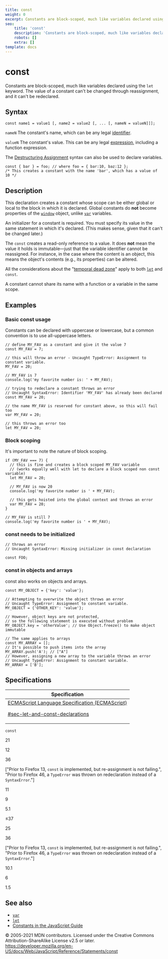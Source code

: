 ```yaml
---
title: const
weight: 0
excerpt: Constants are block-scoped, much like variables declared using the let keyword. The value of a constant cant be changed through reassignment, and it cant be redeclared.
seo:
    title: 'const'
    description: 'Constants are block-scoped, much like variables declared using the let keyword. The value of a constant cant be changed through reassignment, and it cant be redeclared.'
    robots: []
    extra: []
template: docs
---
```


# const

Constants are block-scoped, much like variables declared using the `let` keyword. The value of a constant can't be changed through reassignment, and it can't be redeclared.

## Syntax

    const name1 = value1 [, name2 = value2 [, ... [, nameN = valueN]]];

`nameN`
The constant's name, which can be any legal [identifier](https://developer.mozilla.org/en-US/docs/Glossary/Identifier).

`valueN`
The constant's value. This can be any legal [expression](https://developer.mozilla.org/en-US/docs/Web/JavaScript/Guide/Expressions_and_Operators#expressions), including a function expression.

The [Destructuring Assignment](../operators/destructuring_assignment) syntax can also be used to declare variables.

    const { bar } = foo; // where foo = { bar:10, baz:12 };
    /* This creates a constant with the name 'bar', which has a value of 10 */

## Description

This declaration creates a constant whose scope can be either global or local to the block in which it is declared. Global constants do **not** become properties of the [`window`](https://developer.mozilla.org/en-US/docs/Web/API/Window) object, unlike [`var`](var) variables.

An initializer for a constant is required. You must specify its value in the same statement in which it's declared. (This makes sense, given that it can't be changed later.)

The `const` creates a read-only reference to a value. It does **not** mean the value it holds is immutable—just that the variable identifier cannot be reassigned. For instance, in the case where the content is an object, this means the object's contents (e.g., its properties) can be altered.

All the considerations about the "[temporal dead zone](let#temporal_dead_zone_tdz)" apply to both [`let`](let) and `const`.

A constant cannot share its name with a function or a variable in the same scope.

## Examples

### Basic const usage

Constants can be declared with uppercase or lowercase, but a common convention is to use all-uppercase letters.

    // define MY_FAV as a constant and give it the value 7
    const MY_FAV = 7;

    // this will throw an error - Uncaught TypeError: Assignment to constant variable.
    MY_FAV = 20;

    // MY_FAV is 7
    console.log('my favorite number is: ' + MY_FAV);

    // trying to redeclare a constant throws an error
    // Uncaught SyntaxError: Identifier 'MY_FAV' has already been declared
    const MY_FAV = 20;

    // the name MY_FAV is reserved for constant above, so this will fail too
    var MY_FAV = 20;

    // this throws an error too
    let MY_FAV = 20;

### Block scoping

It's important to note the nature of block scoping.

    if (MY_FAV === 7) {
      // this is fine and creates a block scoped MY_FAV variable
      // (works equally well with let to declare a block scoped non const variable)
      let MY_FAV = 20;

      // MY_FAV is now 20
      console.log('my favorite number is ' + MY_FAV);

      // this gets hoisted into the global context and throws an error
      var MY_FAV = 20;
    }

    // MY_FAV is still 7
    console.log('my favorite number is ' + MY_FAV);

### const needs to be initialized

    // throws an error
    // Uncaught SyntaxError: Missing initializer in const declaration

    const FOO;

### const in objects and arrays

const also works on objects and arrays.

    const MY_OBJECT = {'key': 'value'};

    // Attempting to overwrite the object throws an error
    // Uncaught TypeError: Assignment to constant variable.
    MY_OBJECT = {'OTHER_KEY': 'value'};

    // However, object keys are not protected,
    // so the following statement is executed without problem
    MY_OBJECT.key = 'otherValue'; // Use Object.freeze() to make object immutable

    // The same applies to arrays
    const MY_ARRAY = [];
    // It's possible to push items into the array
    MY_ARRAY.push('A'); // ["A"]
    // However, assigning a new array to the variable throws an error
    // Uncaught TypeError: Assignment to constant variable.
    MY_ARRAY = ['B'];

## Specifications

<table><thead><tr class="header"><th>Specification</th></tr></thead><tbody><tr class="odd"><td><a href="https://tc39.es/ecma262/#sec-let-and-const-declarations">ECMAScript Language Specification (ECMAScript)
<br/>

<span class="small">#sec-let-and-const-declarations</span></a></td></tr></tbody></table>

`const`

21

12

36

\["Prior to Firefox 13, `const` is implemented, but re-assignment is not failing.", "Prior to Firefox 46, a `TypeError` was thrown on redeclaration instead of a `SyntaxError`."\]

11

9

5.1

≤37

25

36

\["Prior to Firefox 13, `const` is implemented, but re-assignment is not failing.", "Prior to Firefox 46, a `TypeError` was thrown on redeclaration instead of a `SyntaxError`."\]

10.1

6

1.5

## See also

-   [`var`](var)
-   [`let`](let)
-   [Constants in the JavaScript Guide](https://developer.mozilla.org/en-US/docs/Web/JavaScript/Guide/Grammar_and_types#constants)

© 2005-2021 MDN contributors.
Licensed under the Creative Commons Attribution-ShareAlike License v2.5 or later.
<a href="https://developer.mozilla.org/en-US/docs/Web/JavaScript/Reference/Statements/const" class="_attribution-link">https://developer.mozilla.org/en-US/docs/Web/JavaScript/Reference/Statements/const</a>
